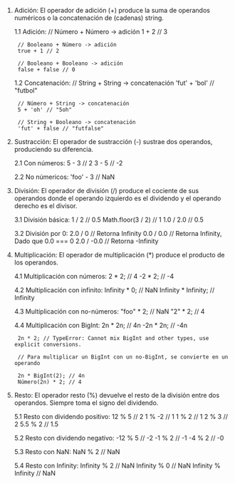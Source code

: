 1. Adición: 
    El operador de adición (+) produce la suma de operandos numéricos o la concatenación de (cadenas) string.
    
    1.1 Adición:
        // Número + Número -> adición
        1 + 2 // 3

        // Booleano + Número -> adición
        true + 1 // 2

        // Booleano + Booleano -> adición
        false + false // 0

    1.2 Concatenación:
        // String + String -> concatenación
        'fut' + 'bol' // "futbol"

        // Número + String -> concatenación
        5 + 'oh' // "5oh"

        // String + Booleano -> concatenación
        'fut' + false // "futfalse"

2. Sustracción:
    El operador de sustracción (-) sustrae dos operandos, produciendo su diferencia.

    2.1 Con números:
        5 - 3     // 2
        3 - 5     // -2

    2.2 No númericos:
        'foo' - 3 // NaN

3. División:
    El operador de división (/) produce el cociente de sus operandos donde el operando izquierdo es el dividendo y el operando derecho es el divisor.

    3.1 División básica:
        1 / 2              // 0.5
        Math.floor(3 / 2) // 1
        1.0 / 2.0         // 0.5

    3.2 División por 0:
        2.0 / 0     // Retorna Infinity
        0.0 / 0.0   // Retorna Infinity, Dado que 0.0 === 0
        2.0 / -0.0  // Retorna -Infinity

4. Multiplicación:
    El operador de multiplicación (*) produce el producto de los operandos.

    4.1 Multiplicación con números:
        2 * 2; // 4
        -2 * 2; // -4

    4.2 Multiplicación con infinito:
        Infinity * 0; // NaN
        Infinity * Infinity; // Infinity

    4.3 Multiplicación con no-números:
        "foo" * 2; // NaN
        "2" * 2; // 4

    4.4 Multiplicación con BigInt:
        2n * 2n; // 4n
        -2n * 2n; // -4n

        2n * 2; // TypeError: Cannot mix BigInt and other types, use explicit conversions.

        // Para multiplicar un BigInt con un no-BigInt, se convierte en un operando
    
        2n * BigInt(2); // 4n
        Número(2n) * 2; // 4

5. Resto:
    El operador resto (%) devuelve el resto de la división entre dos operandos. Siempre toma el signo del dividendo.

    5.1 Resto con dividendo positivo:
        12 % 5  //  2
        1 % -2 //  1
        1 % 2  //  1
        2 % 3  //  2
        5.5 % 2 // 1.5

    5.2 Resto con dividendo negativo:
        -12 % 5 // -2
        -1 % 2  // -1
        -4 % 2  // -0
    
    5.3 Resto con NaN:
        NaN % 2 // NaN

    5.4 Resto con Infinity:
        Infinity % 2 // NaN
        Infinity % 0 // NaN
        Infinity % Infinity // NaN














